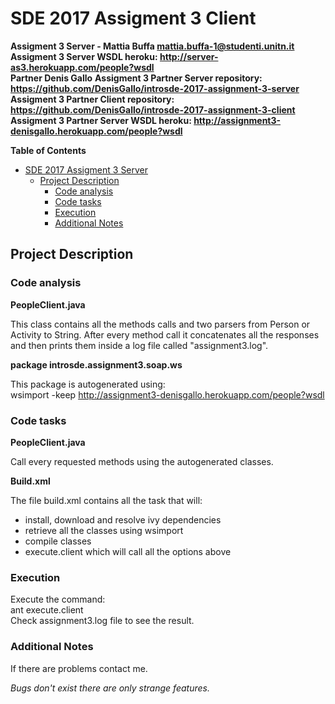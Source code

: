 # SDE 2017 Assigment 3 Client 


**Assigment 3 Server - Mattia Buffa mattia.buffa-1@studenti.unitn.it**  
**Assigment 3 Server WSDL heroku: http://server-as3.herokuapp.com/people?wsdl**  
**Partner Denis Gallo**
**Assigment 3 Partner Server repository: https://github.com/DenisGallo/introsde-2017-assignment-3-server**  
**Assigment 3 Partner Client repository: https://github.com/DenisGallo/introsde-2017-assignment-3-client**  
**Assigment 3 Partner Server WSDL heroku: http://assignment3-denisgallo.herokuapp.com/people?wsdl**  

**Table of Contents**

- [SDE 2017 Assigment 3 Server](#sde-2017-assigment-3-Server)
	- [Project Description](#project-description)
		- [Code analysis](#code-analysis)
		- [Code tasks](#code-tasks)
		- [Execution](#execution)
		- [Additional Notes](#additional-notes)

## Project Description

### Code analysis

**PeopleClient.java**

This class contains all the methods calls and two parsers from Person or Activity to String. 
After every method call it concatenates all the responses and then prints them inside a log file called "assignment3.log". 

**package introsde.assignment3.soap.ws**

This package is autogenerated using:  
wsimport -keep http://assignment3-denisgallo.herokuapp.com/people?wsdl

### Code tasks

**PeopleClient.java**

Call every requested methods using the autogenerated classes.

**Build.xml**

The file build.xml contains all the task that will:  
- install, download and resolve ivy dependencies  
- retrieve all the classes using wsimport  
- compile classes  
- execute.client which will call all the options above 
	
### Execution

Execute the command:  
ant execute.client  
Check assignment3.log file to see the result.

### Additional Notes

If there are problems contact me. 
  
*Bugs don't exist there are only strange features.*
